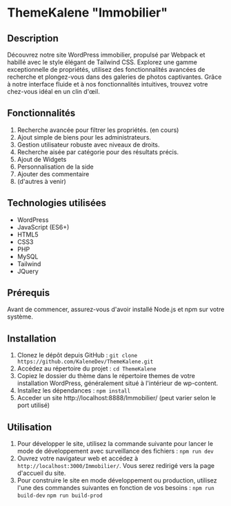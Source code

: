 # ThemeKalene "Immobilier"

## Description

Découvrez notre site WordPress immobilier, propulsé par Webpack et habillé avec le style élégant de Tailwind CSS. Explorez une gamme exceptionnelle de propriétés, utilisez des fonctionnalités avancées de recherche et plongez-vous dans des galeries de photos captivantes. Grâce à notre interface fluide et à nos fonctionnalités intuitives, trouvez votre chez-vous idéal en un clin d'œil.

## Fonctionnalités

1. Recherche avancée pour filtrer les propriétés. (en cours)
2. Ajout simple de biens pour les administrateurs.
3. Gestion utilisateur robuste avec niveaux de droits.
4. Recherche aisée par catégorie pour des résultats précis.
5. Ajout de Widgets
5. Personnalisation de la side
6. Ajouter des commentaire
7. (d'autres à venir)

## Technologies utilisées

-   WordPress
-   JavaScript (ES6+)
-   HTML5
-   CSS3
-   PHP
-   MySQL
-   Tailwind
-   JQuery

## Prérequis

Avant de commencer, assurez-vous d'avoir installé Node.js et npm sur votre système.

## Installation

1. Clonez le dépôt depuis GitHub : `git clone https://github.com/KaleneDev/ThemeKalene.git`
2. Accédez au répertoire du projet : `cd ThemeKalene`
3. Copiez le dossier du thème dans le répertoire themes de votre installation WordPress, généralement situé à l'intérieur de wp-content.
4. Installez les dépendances : `npm install`
5. Acceder un site http://localhost:8888/Immobilier/ (peut varier selon le port utilisé)

## Utilisation

1. Pour développer le site, utilisez la commande suivante pour lancer le mode de développement avec surveillance des fichiers : `npm run dev`
3. Ouvrez votre navigateur web et accédez à `http://localhost:3000/Immobilier/`. Vous serez redirigé vers la page d'accueil du site.
4. Pour construire le site en mode développement ou production, utilisez l'une des commandes suivantes en fonction de vos besoins : `npm run build-dev` `npm run build-prod`
